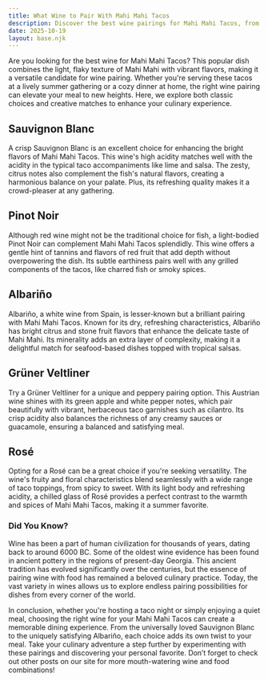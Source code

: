 ```yaml
---
title: What Wine to Pair With Mahi Mahi Tacos
description: Discover the best wine pairings for Mahi Mahi Tacos, from bold reds to crisp whites.
date: 2025-10-19
layout: base.njk
---
```


Are you looking for the best wine for Mahi Mahi Tacos? This popular dish combines the light, flaky texture of Mahi Mahi with vibrant flavors, making it a versatile candidate for wine pairing. Whether you're serving these tacos at a lively summer gathering or a cozy dinner at home, the right wine pairing can elevate your meal to new heights. Here, we explore both classic choices and creative matches to enhance your culinary experience.

## Sauvignon Blanc

A crisp Sauvignon Blanc is an excellent choice for enhancing the bright flavors of Mahi Mahi Tacos. This wine's high acidity matches well with the acidity in the typical taco accompaniments like lime and salsa. The zesty, citrus notes also complement the fish's natural flavors, creating a harmonious balance on your palate. Plus, its refreshing quality makes it a crowd-pleaser at any gathering.

## Pinot Noir

Although red wine might not be the traditional choice for fish, a light-bodied Pinot Noir can complement Mahi Mahi Tacos splendidly. This wine offers a gentle hint of tannins and flavors of red fruit that add depth without overpowering the dish. Its subtle earthiness pairs well with any grilled components of the tacos, like charred fish or smoky spices.

## Albariño

Albariño, a white wine from Spain, is lesser-known but a brilliant pairing with Mahi Mahi Tacos. Known for its dry, refreshing characteristics, Albariño has bright citrus and stone fruit flavors that enhance the delicate taste of Mahi Mahi. Its minerality adds an extra layer of complexity, making it a delightful match for seafood-based dishes topped with tropical salsas.

## Grüner Veltliner

Try a Grüner Veltliner for a unique and peppery pairing option. This Austrian wine shines with its green apple and white pepper notes, which pair beautifully with vibrant, herbaceous taco garnishes such as cilantro. Its crisp acidity also balances the richness of any creamy sauces or guacamole, ensuring a balanced and satisfying meal.

## Rosé

Opting for a Rosé can be a great choice if you're seeking versatility. The wine's fruity and floral characteristics blend seamlessly with a wide range of taco toppings, from spicy to sweet. With its light body and refreshing acidity, a chilled glass of Rosé provides a perfect contrast to the warmth and spices of Mahi Mahi Tacos, making it a summer favorite.

### Did You Know?

Wine has been a part of human civilization for thousands of years, dating back to around 6000 BC. Some of the oldest wine evidence has been found in ancient pottery in the regions of present-day Georgia. This ancient tradition has evolved significantly over the centuries, but the essence of pairing wine with food has remained a beloved culinary practice. Today, the vast variety in wines allows us to explore endless pairing possibilities for dishes from every corner of the world.

In conclusion, whether you're hosting a taco night or simply enjoying a quiet meal, choosing the right wine for your Mahi Mahi Tacos can create a memorable dining experience. From the universally loved Sauvignon Blanc to the uniquely satisfying Albariño, each choice adds its own twist to your meal. Take your culinary adventure a step further by experimenting with these pairings and discovering your personal favorite. Don’t forget to check out other posts on our site for more mouth-watering wine and food combinations!